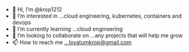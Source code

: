 - 👋 Hi, I’m @krop1212
- 👀 I’m interested in ...cloud engineering, kubernetes, containers and devops
- 🌱 I’m currently learning ...cloud engineering
- 💞️ I’m looking to collaborate on ...any projects that will help me grow
- 📫 How to reach me ...loyatumkrop@gmail.com

<!---
krop1212/krop1212 is a ✨ special ✨ repository because its `README.md` (this file) appears on your GitHub profile.
You can click the Preview link to take a look at your changes.
--->
